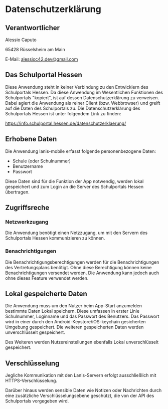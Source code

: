 # Datenschutzerklärung

## Verantwortlicher
Alessio Caputo

65428 Rüsselsheim am Main

E-Mail: alessioc42.dev@gmail.com


## Das Schulportal Hessen
Diese Anwendung steht in keiner Verbindung zu den Entwicklern des Schulportals Hessen.
Da diese Anwendung im Wesentlichen Funktionen des Schulportals "kopiert", ist auf dessen Datenschutzerklärung zu verweisen. Dabei agiert die Anwendung als reiner Client (bzw. Webbrowser) und greift auf die Daten des Schulportals zu.
Die Datenschutzerklärung des Schulportals Hessen ist unter folgendem Link zu finden:

https://info.schulportal.hessen.de/datenschutzerklaerung/

## Erhobene Daten
Die Anwendung lanis-mobile erfasst folgende personenbezogene Daten:
- Schule (oder Schulnummer)
- Benutzername
- Passwort

Diese Daten sind für die Funktion der App notwendig, werden lokal gespeichert und zum Login an die Server des Schulportals Hessen übertragen.
## Zugriffsreche
### Netzwerkzugang
Die Anwendung benötigt einen Netzzugang, um mit den Servern des Schulportals Hessen kommunizieren zu können.
### Benachrichtigungen
Die Benachrichtigungsberechtigungen werden für die Benachrichtigungen des Vertretungsplans benötigt. Ohne diese Berechtigung können keine Benachrichtigungen versendet werden. Die Anwendung kann jedoch auch ohne dieses Feature verwendet werden.
## Lokal gespeicherte Daten
Die Anwendung muss um den Nutzer beim App-Start anzumelden bestimmte Daten Lokal speichern. Diese umfassen in erster Linie Schulnummer, Loginname und das Passwort des Benutzers. Das Passwort wird in einer durch den Android-Keystore/iOS-keychain gesicherten Umgebung gespeichert. Die weiteren gespeicherten Daten werden unverschlüsselt gespeichert.

Des Weiteren werden Nutzereinstellungen ebenfalls Lokal unverschlüsselt gespeichert.

## Verschlüsselung
Jegliche Kommunikation mit den Lanis-Servern erfolgt ausschließlich mit HTTPS-Verschlüsselung.

Darüber hinaus werden sensible Daten wie Notizen oder Nachrichten durch eine zusätzliche Verschlüsselungsebene geschützt, die von der API des Schulportals vorgegeben wird.
